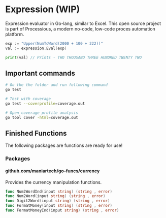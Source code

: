 
# Expression (WIP)

Expression evaluator in Go-lang, similar to Excel. This open source project is part of Processious, a modern no-code, low-code proces automation platform.

```go
exp := "Upper(NumToWord(2000 + 100 + 222))"
val := expression.Eval(exp)

print(val) // Prints - TWO THOUSAND THREE HUNDRED TWENTY TWO
```

## Important commands

```sh
# Go the the folder and run following command
go test

# Test with coverage
go test --coverprofile=coverage.out

# Open coverage profile analysis
go tool cover -html=coverage.out
```

## Finished Functions

The following packages are functions are ready for use!

### Packages

#### github.com/maniartech/go-funcs/currency

Provides the currency manipulation functions.

```go
func Num2WordInd(input string) (string , error)
func Num2Word(input string) (string , error)
func Digit2Word(input string) (string , error)
func FormatMoney(input string) (string , error)
func FormatMoneyInd(input string) (string , error)
```
